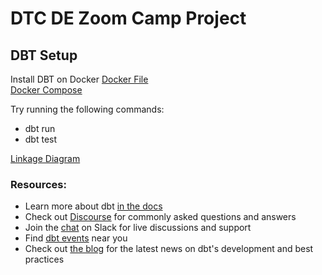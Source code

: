 <h1>DTC DE Zoom Camp Project</h1>
<h2>DBT Setup</h2>

Install DBT on Docker
<a href="https://github.com/ptking777/dbt_noaa_zoom/blob/main/Dockerfile">Docker File</a><br>
<a href="https://github.com/ptking777/dbt_noaa_zoom/blob/main/docker-compose.yaml">Docker Compose</a>

Try running the following commands:
- dbt run
- dbt test

<a href="https://github.com/ptking777/dtc-de-project/blob/main/images/lineage-light.png">Linkage Diagram</a>

### Resources:
- Learn more about dbt [in the docs](https://docs.getdbt.com/docs/introduction)
- Check out [Discourse](https://discourse.getdbt.com/) for commonly asked questions and answers
- Join the [chat](https://community.getdbt.com/) on Slack for live discussions and support
- Find [dbt events](https://events.getdbt.com) near you
- Check out [the blog](https://blog.getdbt.com/) for the latest news on dbt's development and best practices
